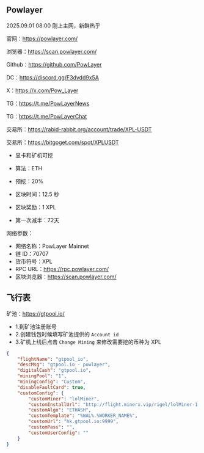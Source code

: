 

## Powlayer

2025.09.01 08:00 刚上主网，新鲜热乎

官网：https://powlayer.com/

浏览器：https://scan.powlayer.com/

Github：https://github.com/PowLayer

DC：https://discord.gg/F3dvdd9x5A

X：https://x.com/Pow_Layer

TG：https://t.me/PowLayerNews

TG：https://t.me/PowLayerChat



交易所：https://rabid-rabbit.org/account/trade/XPL-USDT

交易所：https://bitgoget.com/spot/XPLUSDT



- 显卡和矿机可挖

- 算法：ETH
- 预挖：20%
- 区块时间：12.5 秒
- 区块奖励：1 XPL
- 第一次减半：72天



网络参数：

- 网络名称：PowLayer Mainnet
- 链 ID：70707
- 货币符号：XPL
- RPC URL：https://rpc.powlayer.com/
- 区块浏览器：https://scan.powlayer.com/



## 飞行表

矿池：https://gtpool.io/

- 1.到矿池注册账号
- 2.创建钱包时候填写矿池提供的 `Account id`
- 3.矿机上线后点击 `Change Mining` 来修改需要挖的币种为 XPL

```json
{
    "flightName": "gtpool_io",
    "descMsg": "gtpool.io - powlayer",
    "digitalCash": "gtpool.io",
    "miningPool": "1",
    "miningConfig": "Custom",
    "disableFaultCard": true,
    "customConfig": {
        "customMiner": "lolMiner",
        "customInstallUrl": "http://flight.minerx.vip/rigel/lolMiner-1.97.01.tar.gz",
        "customAlgo": "ETHASH",
        "customTemplate": "%WAL%.%WORKER_NAME%",
        "customUrl": "hk.gtpool.io:9999",
        "customPass": "",
        "customUserConfig": ""
    }
}
```

